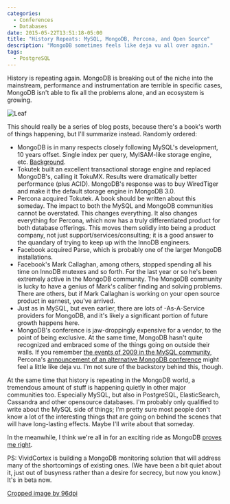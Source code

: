 ```yaml
---
categories:
  - Conferences
  - Databases
date: 2015-05-22T13:51:18-05:00
title: "History Repeats: MySQL, MongoDB, Percona, and Open Source"
description: "MongoDB sometimes feels like deja vu all over again."
tags:
  - PostgreSQL
---
```


History is repeating again. MongoDB is breaking out of the niche into the
mainstream, performance and instrumentation are terrible in specific cases,
MongoDB isn't able to fix all the problems alone, and an ecosystem is growing.

![Leaf](/media/2015/05/leaf.jpg)

<!--more-->

This should really be a series of blog posts, because there's a book's worth of
things happening, but I'll summarize instead. Randomly ordered:

- MongoDB is in many respects closely following MySQL's development, 10 years
  offset. Single index per query, MyISAM-like storage engine, etc.
  [Background](/blog/2013/04/29/what-tokudb-might-mean-for-mongodb/).
- Tokutek built an excellent transactional storage engine and replaced
  MongoDB's, calling it TokuMX. Results were dramatically better performance
  (plus ACID). MongoDB's response was to buy WiredTiger and make it the default
  storage engine in MongoDB 3.0.
- Percona acquired Tokutek. A book should be written about this someday. The
  impact to both the MySQL and MongoDB communities cannot be overstated. This
  changes everything. It also changes everything for Percona, which now has a
  truly differentiated product for both database offerings. This moves them
  solidly into being a product company, not just support/services/consulting; it
  is a good answer to the quandary of trying to keep up with the InnoDB
  engineers.
- Facebook acquired Parse, which is probably one of the larger MongoDB
  installations.
- Facebook's Mark Callaghan, among others, stopped spending all his time on
  InnoDB mutexes and so forth. For the last year or so he's been extremely
  active in the MongoDB community. The MongoDB community is lucky to have a
  genius of Mark's caliber finding and solving problems. There are others, but
  if Mark Callaghan is working on your open source product in earnest, you've
  arrived.
- Just as in MySQL, but even earlier, there are lots of -As-A-Service providers
  for MongoDB, and it's likely a significant portion of future growth happens
  here.
- MongoDB's conference is jaw-droppingly expensive for a vendor, to the point of
  being exclusive. At the same time, MongoDB hasn't quite recognized and
  embraced some of the things going on outside their walls. If you remember [the
  events of 2009 in the MySQL
  community](https://www.percona.com/blog/2009/02/05/announcing-percona-performance-conference-2009-on-april-22-23/),
  Percona's [announcement of an alternative MongoDB
  conference](https://www.percona.com/news-and-events/mongodb-events/mongodb-community-openhouse)
  might feel a little like deja vu. I'm not sure of the backstory behind this,
  though.

At the same time that history is repeating in the MongoDB world, a tremendous
amount of stuff is happening quietly in other major communities too. Especially
MySQL, but also in PostgreSQL, ElasticSearch, Cassandra and other opensource
databases. I'm probably only qualified to write about the MySQL side of things;
I'm pretty sure most people don't know a lot of the interesting things that are
going on behind the scenes that will have long-lasting effects. Maybe I'll write
about that someday.

In the meanwhile, I think we're all in for an exciting ride as MongoDB [proves me right](/blog/2013/01/10/bold-predictions-on-which-nosql-databases-will-survive/).

PS: VividCortex is building a MongoDB monitoring solution that will address many
of the shortcomings of existing ones. (We have been a bit quiet about it, just
out of busyness rather than a desire for secrecy, but now you know.) It's in
beta now.

[Cropped image by 96dpi](https://www.flickr.com/photos/96dpi/3645537177/)
